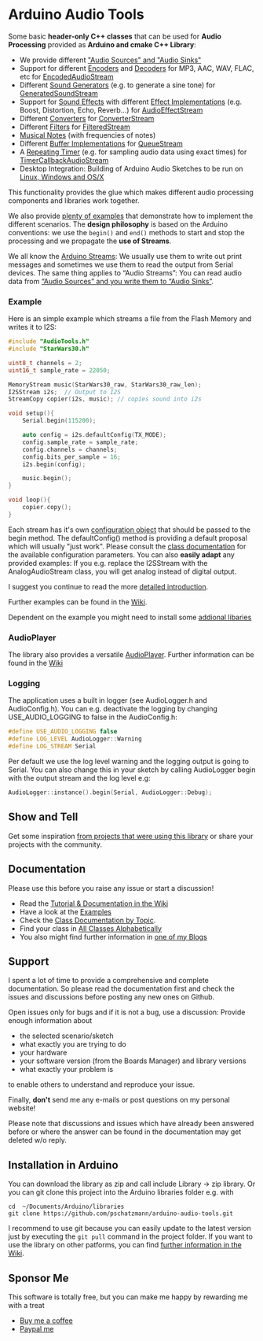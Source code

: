 # Arduino Audio Tools

Some basic __header-only C++ classes__ that can be used for __Audio Processing__ provided as __Arduino and cmake C++ Library__:

- We provide different ["Audio Sources" and "Audio Sinks"](https://github.com/pschatzmann/arduino-audio-tools/wiki/Audio-Sources-and-Sinks)
- Support for different [Encoders](https://pschatzmann.github.io/arduino-audio-tools/classaudio__tools_1_1_audio_encoder.html) and [Decoders](https://pschatzmann.github.io/arduino-audio-tools/classaudio__tools_1_1_audio_decoder.html) for MP3, AAC, WAV, FLAC, etc for [EncodedAudioStream](https://pschatzmann.github.io/arduino-audio-tools/classaudio__tools_1_1_encoded_audio_stream.html)
- Different [Sound Generators](https://pschatzmann.github.io/arduino-audio-tools/group__generator.html) (e.g. to generate a sine tone) for [GeneratedSoundStream](https://pschatzmann.github.io/arduino-audio-tools/classaudio__tools_1_1_generated_sound_stream.html)
- Support for [Sound Effects](https://pschatzmann.github.io/arduino-audio-tools/classaudio__tools_1_1_audio_effect_stream.html) with different [Effect Implementations](https://pschatzmann.github.io/arduino-audio-tools/classaudio__tools_1_1_audio_effect.html) (e.g. Boost, Distortion, Echo, Reverb...) for [AudioEffectStream](https://pschatzmann.github.io/arduino-audio-tools/classaudio__tools_1_1_audio_effect_stream_t.html)
- Different [Converters](https://pschatzmann.github.io/arduino-audio-tools/classaudio__tools_1_1_base_converter.html) for [ConverterStream](https://pschatzmann.github.io/arduino-audio-tools/classaudio__tools_1_1_converter_stream.html)
- Different [Filters](https://pschatzmann.github.io/arduino-audio-tools/classaudio__tools_1_1_filter.html) for [FilteredStream](https://pschatzmann.github.io/arduino-audio-tools/classaudio__tools_1_1_filtered_stream.html)
- [Musical Notes](https://pschatzmann.github.io/arduino-audio-tools/classaudio__tools_1_1_musical_notes.html) (with frequencies of notes)
- Different [Buffer Implementations](https://pschatzmann.github.io/arduino-audio-tools/classaudio__tools_1_1_base_buffer.html) for [QueueStream](https://pschatzmann.github.io/arduino-audio-tools/classaudio__tools_1_1_queue_stream.html) 
- A [Repeating Timer](https://pschatzmann.github.io/arduino-audio-tools/classaudio__tools_1_1_timer_alarm_repeating.html) (e.g. for sampling audio data using exact times) for [TimerCallbackAudioStream](https://pschatzmann.github.io/arduino-audio-tools/classaudio__tools_1_1_timer_callback_audio_stream.html)
- Desktop Integration: Building of Arduino Audio Sketches to be run on [Linux, Windows and OS/X](https://github.com/pschatzmann/arduino-audio-tools/wiki/Running-an-Audio-Sketch-on-the-Desktop)

This functionality provides the glue which makes different audio processing components and libraries work together.

We also provide [plenty of examples](https://github.com/pschatzmann/arduino-audio-tools/wiki/Examples) that demonstrate how to implement the different scenarios. The __design philosophy__ is based on the Arduino conventions: we use the ```begin()``` and ```end()``` methods to start and stop the processing and we propagate the __use of Streams__.  

We all know the [Arduino Streams](https://pschatzmann.github.io/arduino-audio-tools/classaudio__tools_1_1_stream.html): We usually use them to write out print messages and sometimes we use them to read the output from Serial devices. The same thing applies to “Audio Streams”: You can read audio data from [“Audio Sources” and you write them to “Audio Sinks”](https://github.com/pschatzmann/arduino-audio-tools/wiki/Audio-Sources-and-Sinks).


### Example

Here is an simple example which streams a file from the Flash Memory and writes it to I2S: 

```C++
#include "AudioTools.h"
#include "StarWars30.h"

uint8_t channels = 2;
uint16_t sample_rate = 22050;

MemoryStream music(StarWars30_raw, StarWars30_raw_len);
I2SStream i2s;  // Output to I2S
StreamCopy copier(i2s, music); // copies sound into i2s

void setup(){
    Serial.begin(115200);

    auto config = i2s.defaultConfig(TX_MODE);
    config.sample_rate = sample_rate;
    config.channels = channels;
    config.bits_per_sample = 16;
    i2s.begin(config);

    music.begin();
}

void loop(){
    copier.copy();
}

```
Each stream has it's own [configuration object](https://pschatzmann.github.io/arduino-audio-tools/structaudio__tools_1_1_audio_info.html) that should be passed to the begin method. The defaultConfig() method is providing a default proposal which will usually "just work". Please consult 
the [class documentation](https://pschatzmann.github.io/arduino-audio-tools/modules.html) for the available configuration parameters. You can also __easily adapt__ any provided examples: If you e.g. replace the I2SStream with the AnalogAudioStream class, you will get analog instead of digital output.

I suggest you continue to read the more [detailed introduction](https://github.com/pschatzmann/arduino-audio-tools/wiki/Introduction).

Further examples can be found in the [Wiki](https://github.com/pschatzmann/arduino-audio-tools/wiki/Examples). 

Dependent on the example you might need to install some [addional libaries](https://github.com/pschatzmann/arduino-audio-tools/wiki/Optional-Libraries)

### AudioPlayer

The library also provides a versatile [AudioPlayer](https://pschatzmann.github.io/arduino-audio-tools/classaudio__tools_1_1_audio_player.html). Further information can be found in the [Wiki](https://github.com/pschatzmann/arduino-audio-tools/wiki/The-Audio-Player-Class)


### Logging

The application uses a built in logger (see AudioLogger.h and AudioConfig.h). You can  e.g. deactivate the logging by changing USE_AUDIO_LOGGING to false in the AudioConfig.h: 

```C++
#define USE_AUDIO_LOGGING false
#define LOG_LEVEL AudioLogger::Warning
#define LOG_STREAM Serial
```

Per default we use the log level warning and the logging output is going to Serial. You can also change this in your sketch by calling AudioLogger begin with the output stream and the log level e.g:

```C++
AudioLogger::instance().begin(Serial, AudioLogger::Debug);
```


## Show and Tell

Get some inspiration [from projects that were using this library](https://github.com/pschatzmann/arduino-audio-tools/discussions/categories/show-and-tell) or share your projects with the community.


## Documentation

Please use this before you raise any issue or start a discussion!

- Read the [Tutorial & Documentation in the Wiki](https://github.com/pschatzmann/arduino-audio-tools/wiki)
- Have a look at the [Examples](https://github.com/pschatzmann/arduino-audio-tools/wiki/Examples)
- Check the [Class Documentation by Topic](https://pschatzmann.github.io/arduino-audio-tools/modules.html). 
- Find your class in [All Classes Alphabetically](https://pschatzmann.github.io/arduino-audio-tools/namespaceaudio__tools.html)
- You also might find further information in [one of my Blogs](https://www.pschatzmann.ch/home/category/machine-sound/)

## Support

I spent a lot of time to provide a comprehensive and complete documentation.
So please read the documentation first and check the issues and discussions before posting any new ones on Github.

Open issues only for bugs and if it is not a bug, use a discussion: Provide enough information about 
- the selected scenario/sketch 
- what exactly you are trying to do
- your hardware
- your software version (from the Boards Manager) and library versions
- what exactly your problem is

to enable others to understand and reproduce your issue.

Finally, __don't__ send me any e-mails or post questions on my personal website! 

Please note that discussions and issues which have already been answered before or where the answer can be found in the documentation may get deleted w/o reply.

## Installation in Arduino

You can download the library as zip and call include Library -> zip library. Or you can git clone this project into the Arduino libraries folder e.g. with

```
cd  ~/Documents/Arduino/libraries
git clone https://github.com/pschatzmann/arduino-audio-tools.git
```

I recommend to use git because you can easily update to the latest version just by executing the ```git pull``` command in the project folder.
If you want to use the library on other patforms, you can find [further information in the Wiki](https://github.com/pschatzmann/arduino-audio-tools/wiki). 


## Sponsor Me

This software is totally free, but you can make me happy by rewarding me with a treat

- [Buy me a coffee](https://www.buymeacoffee.com/philschatzh)
- [Paypal me](https://paypal.me/pschatzmann?country.x=CH&locale.x=en_US)
